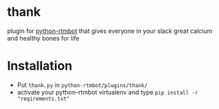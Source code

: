 # thank
plugin for [python-rtmbot](https://github.com/slackhq/python-rtmbot) that gives everyone in your slack great calcium and healthy bones for life

# Installation
* Put `thank.py` in `python-rtmbot/plugins/thank/` 
* activate your python-rtmbot virtualenv and type `pip install -r "reqirements.txt"`
